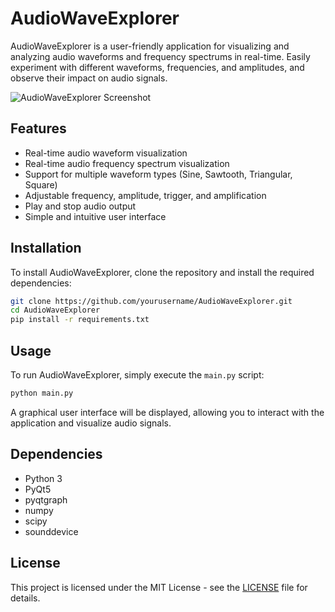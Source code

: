 # AudioWaveExplorer

AudioWaveExplorer is a user-friendly application for visualizing and analyzing audio waveforms and frequency spectrums in real-time. Easily experiment with different waveforms, frequencies, and amplitudes, and observe their impact on audio signals.

![AudioWaveExplorer Screenshot](screenshot.png)

## Features

- Real-time audio waveform visualization
- Real-time audio frequency spectrum visualization
- Support for multiple waveform types (Sine, Sawtooth, Triangular, Square)
- Adjustable frequency, amplitude, trigger, and amplification
- Play and stop audio output
- Simple and intuitive user interface

## Installation

To install AudioWaveExplorer, clone the repository and install the required dependencies:

```sh
git clone https://github.com/yourusername/AudioWaveExplorer.git
cd AudioWaveExplorer
pip install -r requirements.txt
```

## Usage

To run AudioWaveExplorer, simply execute the `main.py` script:

```sh
python main.py
```

A graphical user interface will be displayed, allowing you to interact with the application and visualize audio signals.

## Dependencies

- Python 3
- PyQt5
- pyqtgraph
- numpy
- scipy
- sounddevice

## License

This project is licensed under the MIT License - see the [LICENSE](LICENSE) file for details.

